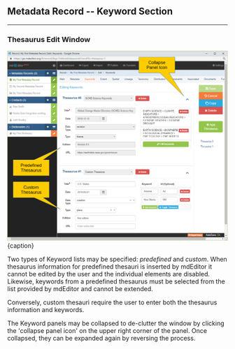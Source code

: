 ## Metadata Record -- Keyword Section
---
### Thesaurus Edit Window

![Thesaurus Edit Window](/assets/reference/edit-objects/metadata/keyword/keyword-editWindow.png){caption}

 Two types of <span class="md-panel">Keyword</span> lists may be specified: *predefined* and *custom*.  When thesaurus information for predefined thesauri is inserted by mdEditor it cannot be edited by the user and the individual elements are disabled.  Likewise, keywords from a predefined thesaurus must be selected from the list provided by mdEditor and cannot be extended.  
 
 Conversely, custom thesauri require the user to enter both the thesaurus information and keywords.
 
 The <span class="md-panel">Keyword</span> panels may be collapsed to de-clutter the window by clicking the 'collapse panel icon' on the upper right corner of the panel.  Once collapsed, they can be expanded again by reversing the process.
 